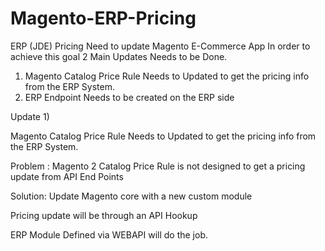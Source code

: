 # Magento-ERP-Pricing

ERP (JDE) Pricing Need to update Magento E-Commerce App
In order to achieve this goal 2 Main Updates Needs to be Done.

1) Magento Catalog Price Rule Needs to Updated to get the pricing info from the ERP System.
2) ERP Endpoint Needs to be created on the ERP side

Update 1)

Magento Catalog Price Rule Needs to Updated to get the pricing info from the ERP System.

Problem : Magento 2 Catalog Price Rule is not designed to get a pricing update from API End Points

Solution: Update Magento core with a new custom module 

Pricing update will be through an API Hookup

ERP Module Defined via WEBAPI will do the job.  





